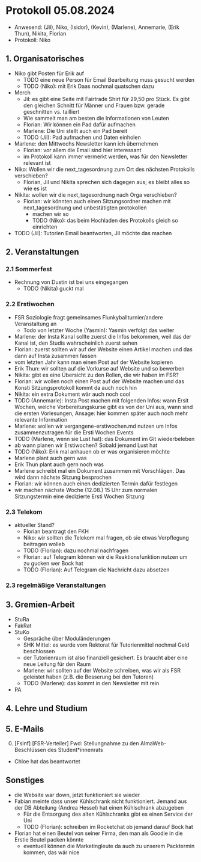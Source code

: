 ---
---

# Protokoll 05.08.2024

* Anwesend: (Jil), Niko, (Isidor), (Kevin), (Marlene), Annemarie, (Erik Thun), Nikita, Florian
* Protokoll: Niko


## 1. Organisatorisches
* Niko gibt Posten für Erik auf 
  * TODO eine neue Person für Email Bearbeitung muss gesucht werden
  * TODO (Niko): mit Erik Daas nochmal quatschen dazu
* Merch
  * Jil: es gibt eine Seite mit Fairtrade Shirt für 29,50 pro Stück. Es gibt den gleichen Schnitt für Männer und Frauen bzw. gerade geschnitten vs. tailliert
  * Wie sammelt man am besten die Informationen von Leuten
  * Florian: Wir können ein Pad dafür aufmachen
  * Marlene: Die Uni stellt auch ein Pad bereit
  * TODO (Jil): Pad aufmachen und Daten einholen
* Marlene: den Mittwochs Newsletter kann ich übernehmen
  * Florian: vor allem die Email sind hier interessant
  * im Protokoll kann immer vermerkt werden, was für den Newsletter relevant ist
* Niko: Wollen wir die next_tagesordnung zum Ort des nächsten Protokolls verschieben?
  * Florian, Jil und Nikita sprechen sich dagegen aus; es bleibt alles so wie es ist
* Nikita: wollen wir die next_tagesordnung nach Orga verschieben?
  * Florian: wir könnten auch einen Sitzungsordner machen mit next_tagesordnung und unbestätigten protokollen
    * machen wir so
    * TODO (Niko): das beim Hochladen des Protokolls gleich so einrichten
* TODO (Jil): Tutorien Email beantworten, Jil möchte das machen

## 2. Veranstaltungen

### 2.1 Sommerfest
* Rechnung von Dustin ist bei uns eingegangen
  * TODO (Nikita) guckt mal  

### 2.2 Erstiwochen
* FSR Soziologie fragt gemeinsames Flunkyballturnier/andere Veranstaltung an
  * Todo von letzter Woche (Yasmin): Yasmin verfolgt das weiter 
* Marlene: der Insta Kanal sollte zuerst die Infos bekommen, weil das der Kanal ist, den Studis wahrscheinlich zuerst sehen
* Florian: zuerst sollten wir auf der Website einen Artikel machen und das dann auf Insta zusammen fassen
* vom letzten Jahr kann man einen Post auf der Website kopieren
* Erik Thun: wir sollten auf die Vorkurse auf Website und so bewerben
* Nikita: gibt es eine Übersicht zu den Rollen, die wir haben im FSR?
* Florian: wir wollen noch einen Post auf der Website machen und das Konsti Sitzungsprotokoll kommt da auch noch hin
* Nikita: ein extra Dokument wär auch noch cool
* TODO (Annemarie): Insta Post machen mit folgenden Infos: wann Ersit Wochen, welche Vorbereitungskurse gibt es von der Uni aus, wann sind die ersten Vorlesungen, Ansage: hier kommen später auch noch mehr relevante Information
* Marlene: wollen wir vergangene-erstiwochen.md nutzen um Infos zusammenzutragen für die Ersti Wochen Events
* TODO (Marlene, wenn sie Lust hat): das Dokument im Git wiederbeleben
* ab wann planen wir Erstiwochen? Sobald jemand Lust hat
* TODO (Niko): Erik mal anhauen ob er was organisieren möchte
* Marlene plant auch gern was
* Erik Thun plant auch gern noch was
* Marlene schreibt mal ein Dokument zusammen mit Vorschlägen. Das wird dann nächste Sitzung besprochen
* Florian: wir können auch einen dedizierten Termin dafür festlegen
* wir machen nächste Woche (12.08.) 15 Uhr zum normalen Sitzungstermin eine dedizierte Ersti Wochen Sitzung

### 2.3 Telekom
* aktueller Stand?
  * Florian beantragt den FKH
  * Niko: wir sollten die Telekom mal fragen, ob sie etwas Verpflegung beitragen wolleb
  * TODO (Florian): dazu nochmal nachfragen
  * Florian: auf Telegram können wir die Reaktionsfunktion nutzen um zu gucken wer Bock hat
  * TODO (Florian): Auf Telegram die Nachricht dazu absetzen

### 2.3 regelmäßige Veranstaltungen

## 3. Gremien-Arbeit
* StuRa
* FakRat
* StuKo
  * Gespräche über Moduländerungen
  * SHK Mittel: es wurde vom Rektorat für Tutorienmittel nochmal Geld beschlossen
  * der Tutorienraum ist also finanziell gesichert. Es braucht aber eine neue Leitung für den Raum
  * Marlene: wir sollten auf der Website schreiben, was wir als FSR geleistet haben (z.B. die Besserung bei den Tutoren)
  * TODO (Marlene): das kommt in den Newsletter mit rein
* PA

## 4. Lehre und Studium

## 5. E-Mails
0. [Fsinf] [FSR-Verteiler] Fwd: Stellungnahme zu den AlmaWeb-Beschlüssen des Student*innenrats
  * Chloe hat das beantwortet

## Sonstiges
* die Website war down, jetzt funktioniert sie wieder
* Fabian meinte dass unser Kühlschrank nicht funktioniert. Jemand aus der DB Abteilung (Andrea Hessel) hat einen Kühlschrank abzugeben
  * Für die Entsorgung des alten Kühlschranks gibt es einen Service der Uni
  * TODO (Florian): schreiben im Rocketchat ob jemand darauf Bock hat
* Florian hat einen Beutel von seiner Firma, den man als Goodie in die Erstie Beutel packen könnte
  * eventuell können die Marketingleute da auch zu unserem Packtermin kommen, das wär nice